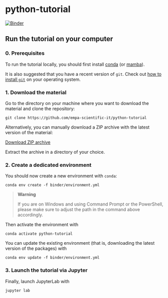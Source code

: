 # python-tutorial

[![Binder](https://mybinder.org/badge_logo.svg)](https://mybinder.org/v2/gh/empa-scientific-it/python-tutorial.git/main?labpath=index.ipynb)


## Run the tutorial on your computer

### 0. Prerequisites

To run the tutorial locally, you should first install [conda](https://docs.conda.io/en/latest/miniconda.html) (or [mamba](https://mamba.readthedocs.io/en/latest/installation.html)).

It is also suggested that you have a recent version of `git`. Check out [how to install `git`](https://git-scm.com/book/en/v2/Getting-Started-Installing-Git) on your operating system.

### 1. Download the material

Go to the directory on your machine where you want to download the material and clone the repository:

```console
git clone https://github.com/empa-scientific-it/python-tutorial
```

Alternatively, you can manually download a ZIP archive with the latest version of the material:

[Download ZIP archive](https://github.com/empa-scientific-it/python-tutorial/archive/refs/heads/main.zip)

Extract the archive in a directory of your choice.

### 2. Create a dedicated environment

You should now create a new environment with `conda`:

```console
conda env create -f binder/environment.yml
```

> **Warning**
>
> If you are on Windows and using Command Prompt or the PowerShell, please make sure to adjust the path in the command above accordingly.

Then activate the environment with
```console
conda activate python-tutorial
```

You can update the existing environment (that is, downloading the latest version of the packages) with

```console
conda env update -f binder/environment.yml
```

### 3. Launch the tutorial via Jupyter

Finally, launch JupyterLab with
```console
jupyter lab
```
